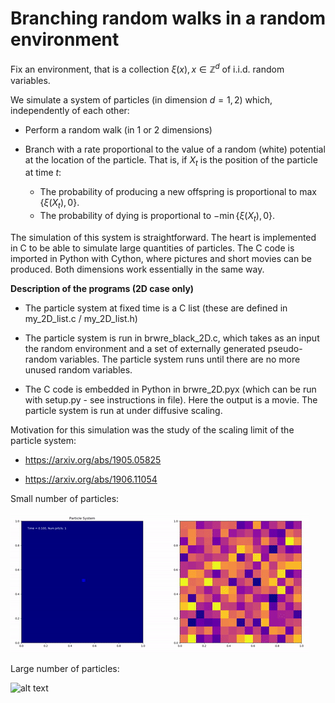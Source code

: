 # Branching random walks in a random environment

Fix an environment, that is a collection $\xi(x), x \in \mathbb{Z}^d$ of i.i.d. random variables.

We simulate a system of particles (in dimension $d=1, 2$) which, independently of each other:

- Perform a random walk (in 1 or 2 dimensions)

- Branch with a rate proportional to the value of a random (white) potential
at the location of the particle. That is, if $X_t$ is the position of the
particle at time $t$:

  - The probability of producing a new offspring is proportional to $\max \{ \xi(X_t), 0 \}$.
  - The probability of dying is proportional to $-\min \{ \xi(X_t), 0 \}$.

The simulation of this system is straightforward. The heart is implemented in C
to be able to simulate large quantities of particles. The C code is imported in
Python with Cython, where pictures and short movies can be produced. Both
dimensions work essentially in the same way.

__Description of the programs (2D case only)__

- The particle system at fixed time is a C list (these are defined in
  my_2D_list.c / my_2D_list.h)

- The particle system is run in brwre_black_2D.c, which takes as an input the
  random environment and a set of externally generated pseudo-random variables.
  The particle system runs until there are no more unused random variables.

- The C code is embedded in Python in brwre_2D.pyx (which can be run with
  setup.py - see instructions in file). Here the output is a movie. The
  particle system is run at under diffusive scaling.

Motivation for this simulation was the study of the scaling limit of the
particle system:

- https://arxiv.org/abs/1905.05825

- https://arxiv.org/abs/1906.11054

Small number of particles:

![alt text](brwre_1.gif)

Large number of particles:

![alt text](brwre_2.gif)
